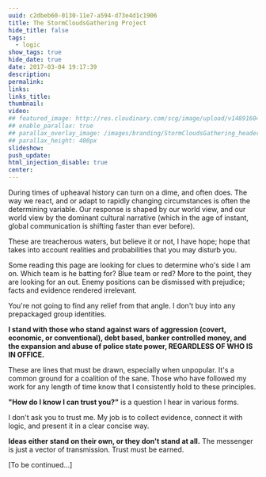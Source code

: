 ```yaml
---
uuid: c2dbeb60-0130-11e7-a594-d73e4d1c1906
title: The StormCloudsGathering Project
hide_title: false
tags:
  - logic
show_tags: true
hide_date: true
date: 2017-03-04 19:17:39
description:
permalink:
links:
links_title:
thumbnail:
video:
## featured_image: http://res.cloudinary.com/scg/image/upload/v1489160472/headers/Footer-background.jpg
## enable_parallax: true
## parallax_overlay_image: /images/branding/StormCloudsGathering_header_overlay.png
## parallax_height: 400px
slideshow:
push_update:
html_injection_disable: true
center:
---
```

During times of upheaval history can turn on a dime, and often does.
The way we react, and or adapt to rapidly changing circumstances is often the determining variable. Our response is shaped by our world view, and our world view by the dominant cultural narrative (which in the age of instant, global communication is shifting faster than ever before).

These are treacherous waters, 
but believe it or not, I have hope;
hope that takes into account realities and probabilities
that you may disturb you.

Some reading this page are looking for clues to determine who's side I am on.
Which team is he batting for? Blue team or red?
More to the point, they are looking for an out.
Enemy positions can be dismissed with prejudice;
facts and evidence rendered irrelevant.

You're not going to find any relief from that angle.
I don't buy into any prepackaged group identities.

**I stand with those who stand against wars of aggression (covert, economic, or conventional),
debt based, banker controlled money,
and the expansion and abuse of police state power,
REGARDLESS OF WHO IS IN OFFICE.**

These are lines that must be drawn, especially when unpopular.
It's a common ground for a coalition of the sane.
Those who have followed my work for any length of time know that I consistently hold to these principles.

**"How do I know I can trust you?"** is a question I hear in various forms.

I don't ask you to trust me. 
My job is to collect evidence, 
connect it with logic,
and present it in a clear concise way.

**Ideas either stand on their own, or they don't stand at all.**
The messenger is just a vector of transmission.
Trust must be earned.

[To be continued...]
